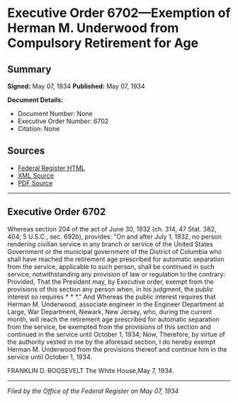# Executive Order 6702—Exemption of Herman M. Underwood from Compulsory Retirement for Age

## Summary

**Signed:** May 07, 1934
**Published:** May 07, 1934

**Document Details:**
- Document Number: None
- Executive Order Number: 6702
- Citation: None

## Sources
- [Federal Register HTML](https://www.presidency.ucsb.edu/documents/executive-order-6702-exemption-herman-m-underwood-from-compulsory-retirement-for-age)
- [XML Source](None)
- [PDF Source](None)

---

## Executive Order 6702

Whereas section 204 of the act of June 30, 1932 (ch. 314, 47 Stat. 382, 404; 5 U.S.C., sec. 692b), provides:
"On and after July 1, 1932, no person rendering civilian service in any branch or service of the United States Government or the municipal government of the District of Columbia who shall have reached the retirement age prescribed for automatic separation from the service, applicable to such person, shall be continued in such service, notwithstanding any provision of law or regulation to the contrary: Provided, That the President may, by Executive order, exempt from the provisions of this section any person when, in his judgment, the public interest so requires * * *."
And Whereas the public interest requires that Herman M. Underwood, associate engineer in the Engineer Department at Large, War Department, Newark, New Jersey, who, during the current month, will reach the retirement age prescribed for automatic separation from the service, be exempted from the provisions of this section and continued in the service until October 1, 1934;
Now, Therefore, by virtue of the authority vested in me by the aforesaid section, I do hereby exempt Herman M. Underwood from the provisions thereof and continue him in the service until October 1, 1934.

FRANKLIN D. ROOSEVELT
The White House,May 7, 1934.

---

*Filed by the Office of the Federal Register on May 07, 1934*
